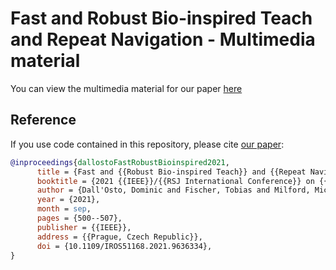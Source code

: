 # Fast and Robust Bio-inspired Teach and Repeat Navigation - Multimedia material

You can view the multimedia material for our paper [here](https://qvpr.github.io/teach-repeat)

## Reference

If you use code contained in this repository, please cite [our paper](https://doi.org/10.1109/IROS51168.2021.9636334):

```bibtex
@inproceedings{dallostoFastRobustBioinspired2021,
      title = {Fast and {{Robust Bio-inspired Teach}} and {{Repeat Navigation}}},
      booktitle = {2021 {{IEEE}}/{{RSJ International Conference}} on {{Intelligent Robots}} and {{Systems}} ({{IROS}})},
      author = {Dall'Osto, Dominic and Fischer, Tobias and Milford, Michael},
      year = {2021},
      month = sep,
      pages = {500--507},
      publisher = {{IEEE}},
      address = {{Prague, Czech Republic}},
      doi = {10.1109/IROS51168.2021.9636334},
}
```
